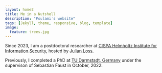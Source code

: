 ```yaml
---
layout: home2
title: Me in a Nutshell
description: "Poulami's website"
tags: [Jekyll, theme, responsive, blog, template]
image:
  feature: trees.jpg
---
```


<!-- I am a research scientist at <a href="https://research.google.com" target="_blank">Google Research</a>. -->
Since 2023, I am a postdoctoral researcher at <a href="https://cispa.de" target="_blank">CISPA Helmholtz Institute for Information Security</a>, hosted by <a href="https://julianloss.com" target="_blank"> Julian Loss. </a>

<!-- <br />
Previously, I worked at <a href="http://www.vision.ee.ethz.ch/index.en.html" target="_blank">ETHZ</a>
and <a href="http://www.disneyresearch.com/research-labs/disney-research-zurich/" target="_blank">Disney Research</a>,
and I collaborated with <a href="http://www.cs.berkeley.edu/~malik/" target="_blank">Prof. J. Malik</a>'s vision group 
and with the startup <a href="https://gestoos.com" target="_blank">Fezoo</a>. -->
Previously, I completed a PhD at <a href="https://www.informatik.tu-darmstadt.de/cac/cac/index.en.jsp" target="_blank">TU Darmstadt, Germany</a> under the supervison of Sebastian Faust in October, 2022. 

<!-- <br />
I am a mathematician, engineer, and PhD in computer vision by <a href="http://www.upc.edu" target="_blank">UPC Barcelonatech</a>.
 -->
